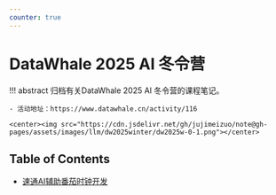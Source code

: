 ```yaml
---
counter: true
---
```



# DataWhale 2025 AI 冬令营

!!! abstract
    归档有关DataWhale 2025 AI 冬令营的课程笔记。
    
    - 活动地址：https://www.datawhale.cn/activity/116

    <center><img src="https://cdn.jsdelivr.net/gh/jujimeizuo/note@gh-pages/assets/images/llm/dw2025winter/dw2025w-0-1.png"></center>

## Table of Contents

- [速通AI辅助番茄时钟开发](lec1.md)